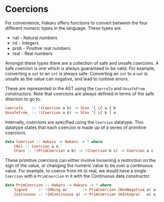 # Coercions

For convenience, Hakaru offers functions to convert between the four
different numeric types in the language. These types are

* nat - Natural numbers
* int - Integers
* prob - Positive real numbers
* real - Real numbers

Amongst these types there are a collection of safe and unsafe
coercions. A safe coercion is one which is always guaranteed to
be valid. For example, converting a `nat` to an `int` is always
safe. Converting an `int` to a `nat` is unsafe as the value can
negative, and lead to runtime errors.

These are represented in the AST using the `CoerceTo` and `UnsafeFrom`
constructors. Note that coercions are always defined in terms of the
safe direction to go to.

````haskell
CoerceTo_   :: !(Coercion a b) -> SCon '[ LC a ] b
UnsafeFrom_ :: !(Coercion a b) -> SCon '[ LC b ] a
````

Internally, coercions are specified using the `Coercion` datatype. This
datatype states that each coercion is made up of a series of primitive
coercions.

````haskell
data Coercion :: Hakaru -> Hakaru -> * where
    CNil :: Coercion a a
    CCons :: !(PrimCoercion a b) -> !(Coercion b c) -> Coercion a c
````

These primitive coercions can either involve loosening a restriction
on the sign of the value, or changing the numeric value to be over
a continuous value. For example, to coerce from int to real, we would
have a single `Coercion` with a `PrimCoercion` in it with the Continuous
data constructor.

````haskell
data PrimCoercion :: Hakaru -> Hakaru -> * where
    Signed     :: !(HRing a)       -> PrimCoercion (NonNegative a) a
    Continuous :: !(HContinuous a) -> PrimCoercion (HIntegral   a) a
````
